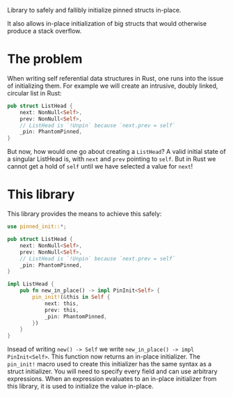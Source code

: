 Library to safely and fallibly initialize pinned structs in-place.

It also allows in-place initialization of big structs that would otherwise produce a stack overflow.

# The problem 

When writing self referential data structures in Rust, one runs into the issue
of initializing them. For example we will create an intrusive, doubly linked,
circular list in Rust:

```rust
pub struct ListHead {
    next: NonNull<Self>,
    prev: NonNull<Self>,
    // ListHead is `!Unpin` because `next.prev = self`
    _pin: PhantomPinned,
}
```

But now, how would one go about creating a `ListHead`? A valid initial state of
a singular ListHead is, with `next` and `prev` pointing to `self`. But in Rust
we cannot get a hold of `self` until we have selected a value for `next`!

# This library

This library provides the means to achieve this safely:
```rust
use pinned_init::*;

pub struct ListHead {
    next: NonNull<Self>,
    prev: NonNull<Self>,
    // ListHead is `!Unpin` because `next.prev = self`
    _pin: PhantomPinned,
}

impl ListHead {
    pub fn new_in_place() -> impl PinInit<Self> {
        pin_init!(&this in Self {
            next: this,
            prev: this,
            _pin: PhantomPinned,
        })
    }
}
```
Insead of writing `new() -> Self` we write `new_in_place() -> impl PinInit<Self>`. This function now
returns an in-place initializer. The `pin_init!` macro used to create this initializer has the same
syntax as a struct initializer. You will need to specify every field and can use arbitrary
expressions. When an expression evaluates to an in-place initializer from this library, it is used
to initialize the value in-place.
